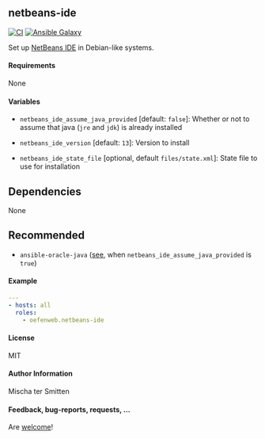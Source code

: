 ## netbeans-ide

[![CI](https://github.com/Oefenweb/ansible-netbeans-ide/workflows/CI/badge.svg)](https://github.com/Oefenweb/ansible-netbeans-ide/actions?query=workflow%3ACI)
[![Ansible Galaxy](http://img.shields.io/badge/ansible--galaxy-netbeans--ide-blue.svg)](https://galaxy.ansible.com/Oefenweb/netbeans_ide)

Set up [NetBeans IDE](https://netbeans.org/features/index.html) in Debian-like systems.

#### Requirements

None

#### Variables

* `netbeans_ide_assume_java_provided` [default: `false`]: Whether or not to assume that java (`jre` and `jdk`) is already installed

* `netbeans_ide_version` [default: `13`]: Version to install
* `netbeans_ide_state_file` [optional, default `files/state.xml`]: State file to use for installation

## Dependencies

None

## Recommended

* `ansible-oracle-java` ([see](https://github.com/Oefenweb/ansible-oracle-java), when `netbeans_ide_assume_java_provided` is `true`)

#### Example

```yaml
---
- hosts: all
  roles:
    - oefenweb.netbeans-ide
```

#### License

MIT

#### Author Information

Mischa ter Smitten

#### Feedback, bug-reports, requests, ...

Are [welcome](https://github.com/Oefenweb/ansible-netbeans-ide/issues)!
